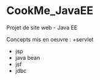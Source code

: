 # CookMe_JavaEE
Projet de site web - Java EE

Concepts mis en oeuvre : 
+servlet
+ jsp
+ java bean
+ jsf 
+ jdbc

